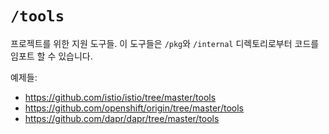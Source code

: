 # `/tools`

프로젝트를 위한 지원 도구들.
이 도구들은 `/pkg`와 `/internal` 디렉토리로부터 코드를 임포트 할 수 있습니다. 

예제들:

* https://github.com/istio/istio/tree/master/tools
* https://github.com/openshift/origin/tree/master/tools
* https://github.com/dapr/dapr/tree/master/tools
